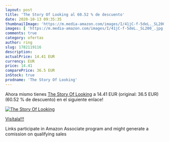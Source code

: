 ```yaml
---
layout: post
title: 'The Story Of Looking al 60.52 % de descuento'
date: 2020-10-13 09:35:35
thumbnailImage: 'https://m.media-amazon.com/images/I/41jC-f-5deL._SL200_.jpg'
images: [ 'https://m.media-amazon.com/images/I/41jC-f-5deL._SL200_.jpg' ]
comments: true
category: ofertas
author: ring
slug: 1782119116
description:
actualPrice: 14.41 EUR
currency: EUR
price: 14.41
comparePrice: 36.5 EUR
inStock: true
prodname: 'The Story Of Looking'
---
```


Ahora mismo tienes [The Story Of Looking](https://www.amazon.es/dp/1782119116/?tag=tolees-21) a 14.41 EUR (original: 36.5 EUR) (60.52 %  de descuento) en el siguiente enlace!

[![The Story Of Looking](https://m.media-amazon.com/images/I/41jC-f-5deL._SL200_.jpg)](https://www.amazon.es/dp/1782119116/?tag=tolees-21)

[Visítala!!!](https://www.amazon.es/dp/1782119116/?tag=tolees-21)

Links participate in Amazon Associate program and might generate a comission on qualifying sales
